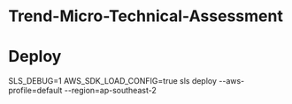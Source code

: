 # Trend-Micro-Technical-Assessment


# Deploy

SLS_DEBUG=1 AWS_SDK_LOAD_CONFIG=true sls deploy --aws-profile=default --region=ap-southeast-2